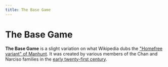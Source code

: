 ```yaml
---
title: The Base Game
---
```


# The Base Game

**The Base Game** is a slight variation on what Wikipedia dubs the
["Homefree variant" of Manhunt]. It was created by various members of the Chan
and Narciso families in the [early twenty-first century].

[early twenty-first century]: /wiki/early-twenty-first-century/
["Homefree variant" of Manhunt]: https://en.wikipedia.org/wiki/Manhunt_(urban_game)#Homefree_variant
